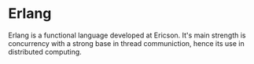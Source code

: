 # Erlang

Erlang is a functional language developed at Ericson.  It's main strength is concurrency with a strong base in thread communiction, hence its use in distributed computing.